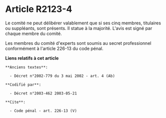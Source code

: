 # Article R2123-4

Le comité ne peut délibérer valablement que si ses cinq membres, titulaires ou suppléants, sont présents. Il statue à la
majorité. L'avis est signé par chaque membre du comité. 

Les membres du comité d'experts sont soumis au secret professionnel conformément à l'article 226-13 du code pénal.

**Liens relatifs à cet article**

	**Anciens textes**:

	  - Décret n°2002-779 du 3 mai 2002 - art. 4 (Ab)

	**Codifié par**:

	  - Décret n°2003-462 2003-05-21

	**Cite**:

	  - Code pénal - art. 226-13 (V)

